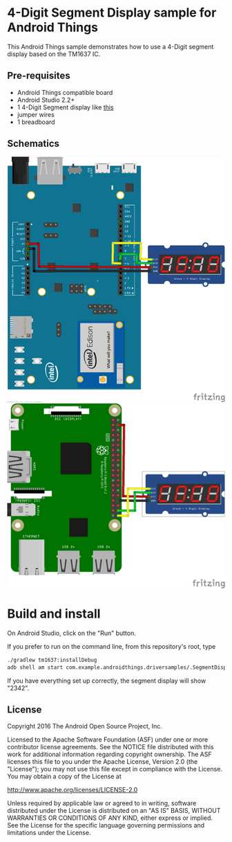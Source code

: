 4-Digit Segment Display sample for Android Things
=================================================

This Android Things sample demonstrates how to use a 4-Digit segment display
based on the TM1637 IC.

Pre-requisites
--------------

- Android Things compatible board
- Android Studio 2.2+
- 1 4-Digit Segment display like [this](http://wiki.seeed.cc/Grove-4-Digit_Display/)
- jumper wires
- 1 breadboard


Schematics
----------

![Schematics for Intel Edison](edison_schematics.png)
![Schematics for Raspberry Pi 3](rpi3_schematics.png)


Build and install
=================

On Android Studio, click on the "Run" button.

If you prefer to run on the command line, from this repository's root, type

```bash
./gradlew tm1637:installDebug
adb shell am start com.example.androidthings.driversamples/.SegmentDisplayActivity
```

If you have everything set up correctly, the segment display will show "2342".

License
-------

Copyright 2016 The Android Open Source Project, Inc.

Licensed to the Apache Software Foundation (ASF) under one or more contributor
license agreements.  See the NOTICE file distributed with this work for
additional information regarding copyright ownership.  The ASF licenses this
file to you under the Apache License, Version 2.0 (the "License"); you may not
use this file except in compliance with the License.  You may obtain a copy of
the License at

  http://www.apache.org/licenses/LICENSE-2.0

Unless required by applicable law or agreed to in writing, software
distributed under the License is distributed on an "AS IS" BASIS, WITHOUT
WARRANTIES OR CONDITIONS OF ANY KIND, either express or implied.  See the
License for the specific language governing permissions and limitations under
the License.

